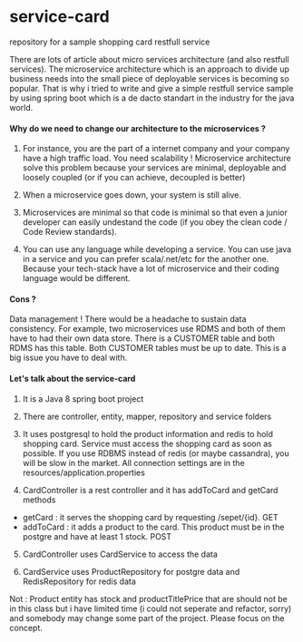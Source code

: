 # service-card
repository for a sample shopping card restfull service

There are lots of article about micro services architecture (and also restfull services). The microservice architecture which is an approach to divide up business needs into the small piece of deployable services is becoming so popular. That is why i tried to write and give a simple restfull service sample by using spring boot which is a de dacto standart in the industry for the java world.

#### Why do we need to change our architecture to the microservices ?

1. For instance, you are the part of a internet company and your company have a high traffic load. You need scalability ! Microservice architecture solve this problem because your services are minimal, deployable and loosely coupled (or if you can achieve, decoupled is better)

2. When a microservice goes down, your system is still alive.

3. Microservices are minimal so that code is minimal so that even a junior developer can easily undestand the code (if you obey the clean code / Code Review standards).

4. You can use any language while developing a service. You can use java in a service and you can prefer scala/.net/etc for the another one. Because your tech-stack have a lot of microservice and their coding language would be different.

#### Cons ?

Data management ! There would be a headache to sustain data consistency. For example, two microservices use RDMS and both of them have to had their own data store. There is a CUSTOMER table and both RDMS has this table. Both CUSTOMER tables must be up to date. This is a big issue you have to deal with.

#### Let's talk about the service-card

1. It is a Java 8 spring boot project

2. There are controller, entity, mapper, repository and service folders

3. It uses postgresql to hold the product information and redis to hold shopping card. Service must access the shopping card as soon as possible. If you use RDBMS instead of redis (or maybe cassandra), you will be slow in the market. All connection settings are in the resources/application.properties

4. CardController is a rest controller and it has addToCard and getCard methods
- getCard : it serves the shopping card by requesting /sepet/{id}. GET
- addToCard : it adds a product to the card. This product must be in the postgre and have at least 1 stock. POST

5. CardController uses CardService to access the data

6. CardService uses ProductRepository for postgre data and RedisRepository for redis data

Not : Product entity has stock and productTitlePrice that are should not be in this class but i have limited time (i could not seperate and refactor, sorry) and somebody may change some part of the project. Please focus on the concept.



